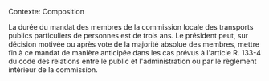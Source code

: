 Contexte: Composition

La durée du mandat des membres de la commission locale des transports publics particuliers de personnes est de trois ans. Le président peut, sur décision motivée ou après vote de la majorité absolue des membres, mettre fin à ce mandat de manière anticipée dans les cas prévus à l'article R. 133-4 du code des relations entre le public et l'administration ou par le règlement intérieur de la commission.